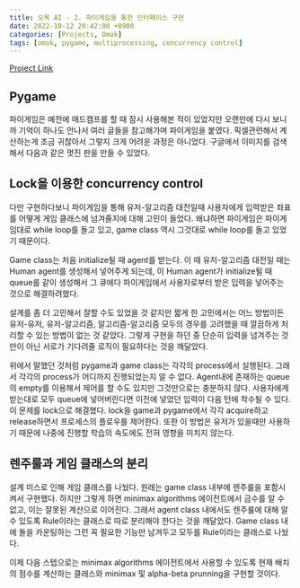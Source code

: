 ```yaml
---
title: 오목 AI - 2. 파이게임을 통한 인터페이스 구현
date: 2022-10-12 20:42:00 +0900
categories: [Projects, Omok]
tags: [omok, pygame, multiprocessing, concurrency control]
---
```


[Project Link](https://github.com/jaeseong2/omok-ai)


## Pygame

파이게임은 예전에 매드캠프를 할 때 잠시 사용해본 적이 있었지만 오랜만에 다시 보니까 기억이 하나도 안나서 여러 글들을 참고해가며 파이게임을 붙였다. 픽셀관련해서 계산하는게 조금 귀찮아서 그렇지 크게 어려운 과정은 아니었다. 구글에서 이미지를 검색해서 다음과 같은 멋진 판을 만들 수 있었다.




## Lock을 이용한 concurrency control

다만 구현하다보니 파이게임을 통해 유저-알고리즘 대전일때 사용자에게 입력받은 좌표를 어떻게 게임 클래스에 넘겨줄지에 대해 고민이 들었다. 왜냐하면 파이게임은 파이게임대로 while loop를 돌고 있고, game class 역시 그것대로 while loop를 돌고 있었기 때문이다.

Game class는 처음 initialize될 때 agent를 받는다. 이 때 유저-알고리즘 대전일 때는 Human agent를 생성해서 넣어주게 되는데, 이 Human agent가 initialize될 때 queue를 같이 생성해서 그 큐에다 파이게임에서 사용자로부터 받은 입력을 넣어주는 것으로 해결하려했다.

설계를 좀 더 고민해서 잘할 수도 있었을 것 같지만 짧게 한 고민에서는 어느 방법이든 유저-유저, 유저-알고리즘, 알고리즘-알고리즘 모두의 경우를 고려했을 때 깔끔하게 처리할 수 있는 방법이 없는 것 같았다. 그렇게 구현을 하던 중 단순히 입력을 넘겨주는 것만이 아닌 서로가 기다려줄 로직이 필요하다는 것을 깨달았다. 

위에서 말했던 것처럼 pygame과 game class는 각각의 process에서 실행된다. 그래서 각각의 process가 어디까지 진행되었는지 알 수 없다. Agent내에 존재하는 queue의 empty를 이용해서 제어를 할 수도 있지만 그것만으로는 충분하지 않다. 사용자에게 받는대로 모두 queue에 넣어버린다면 이전에 넣었던 입력이 다음 턴에 착수될 수 있다. 이 문제를 lock으로 해결했다. lock을 game과 pygame에서 각각 acquire하고 release하면서 프로세스의 플로우를 제어한다. 또한 이 방법은 유저가 있을때만 사용하기 때문에 나중에 진행할 학습의 속도에도 전혀 영향을 미치지 않는다. 


## 렌주룰과 게임 클래스의 분리

설계 미스로 인해 게임 클래스를 나눴다. 원래는 game class 내부에 렌주룰을 포함시켜서 구현했다. 하지만 그렇게 하면 minimax algorithms 에이전트에서 금수를 알 수 없고, 이는 잘못된 계산으로 이어진다. 그래서 agent class 내에서도 렌주룰에 대해 알 수 있도록 Rule이라는 클래스로 따로 분리해야 한다는 것을 깨달았다. Game class 내에 돌을 카운팅하는 그런 꼭 필요한 기능만 남겨두고 모두를 Rule이라는 클래스로 나눴다.

이제 다음 스텝으로는 minimax algorithms 에이전트에서 사용할 수 있도록 현재 배치의 점수를 계산하는 클래스와 minimax 및 alpha-beta prunning을 구현할 것이다.